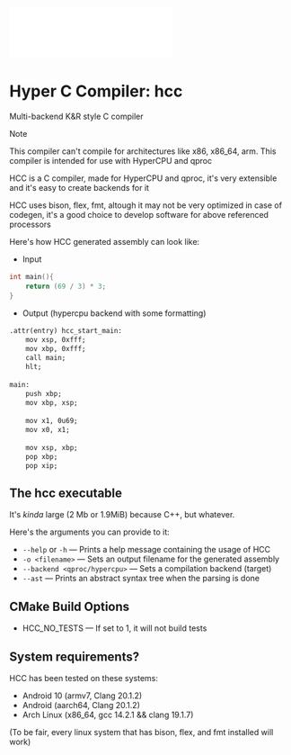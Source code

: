 <img alt="hcc" src="images/logo.png">

# Hyper C Compiler: hcc
Multi-backend K&R style C compiler

> [!NOTE]
> This compiler can't compile for architectures like x86, x86_64, arm. This compiler is intended for use with HyperCPU and qproc

HCC is a C compiler, made for HyperCPU and qproc, it's very extensible and it's easy to create backends for it

HCC uses bison, flex, fmt, altough it may not be very optimized in case of codegen, it's a good choice to develop software for above referenced processors

Here's how HCC generated assembly can look like:
- Input
```c
int main(){
    return (69 / 3) * 3;
}
```
- Output (hypercpu backend with some formatting)
```assembly
.attr(entry) hcc_start_main:
	mov xsp, 0xfff;
	mov xbp, 0xfff;
	call main;
	hlt;

main:
	push xbp;
	mov xbp, xsp;

	mov x1, 0u69;
	mov x0, x1;

	mov xsp, xbp;
	pop xbp;
	pop xip;
```

## The hcc executable
It's _kinda_ large (2 Mb or 1.9MiB) because C++, but whatever.

Here's the arguments you can provide to it:

- ```--help``` or ```-h``` — Prints a help message containing the usage of HCC
- ```-o <filename>``` — Sets an output filename for the generated assembly
- ```--backend <qproc/hypercpu>``` — Sets a compilation backend (target)
- ```--ast``` — Prints an abstract syntax tree when the parsing is done

## CMake Build Options
- HCC_NO_TESTS — If set to 1, it will not build tests

## System requirements?
HCC has been tested on these systems:
- Android 10 (armv7, Clang 20.1.2)
- Android (aarch64, Clang 20.1.2)
- Arch Linux (x86_64, gcc 14.2.1 && clang 19.1.7)

(To be fair, every linux system that has bison, flex, and fmt installed will work)
